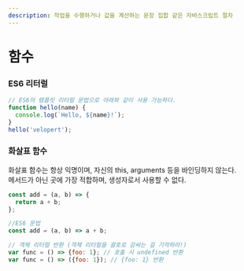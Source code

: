```yaml
---
description: 작업을 수행하거나 값을 계산하는 문장 집합 같은 자바스크립트 절차
---
```


# 함수

### ES6 리터럴 

```javascript
// ES6의 템플릿 리터럴 문법으로 아래와 같이 사용 가능하다.
function hello(name) {
  console.log(`Hello, ${name}!`);
}
hello('velopert');
```

### 

### 화살표 함수

화살표 함수는 항상 익명이며, 자신의 this, arguments 등을 바인딩하지 않는다.  
메서드가 아닌 곳에 가장 적합하며, 생성자로서 사용할 수 없다. 

```javascript
const add = (a, b) => {
  return a + b;
};

//ES6 문법
const add = (a, b) => a + b;

// 객체 리터럴 반환 (객체 리터럴을 괄호로 감싸는 걸 기억하라!)
var func = () => {foo: 1}; // 호출 시 undefined 반환
var func = () => ({foo: 1}); // {foo: 1} 반환 
```



